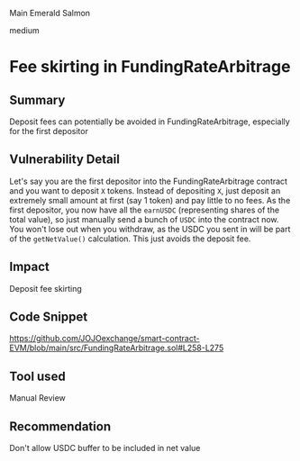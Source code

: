 Main Emerald Salmon

medium

# Fee skirting in FundingRateArbitrage

## Summary

Deposit fees can potentially be avoided in FundingRateArbitrage, especially for the first depositor

## Vulnerability Detail

Let's say you are the first depositor into the FundingRateArbitrage contract and you want to deposit `X` tokens. Instead of depositing `X`, just deposit an extremely small amount at first (say 1 token) and pay little to no fees. As the first depositor, you now have all the `earnUSDC` (representing shares of the total value), so just manually send a bunch of `USDC` into the contract now. You won't lose out when you withdraw, as the USDC you sent in will be part of the `getNetValue()` calculation. This just avoids the deposit fee. 

## Impact
Deposit fee skirting

## Code Snippet

https://github.com/JOJOexchange/smart-contract-EVM/blob/main/src/FundingRateArbitrage.sol#L258-L275

## Tool used

Manual Review

## Recommendation
Don't allow USDC buffer to be included in net value